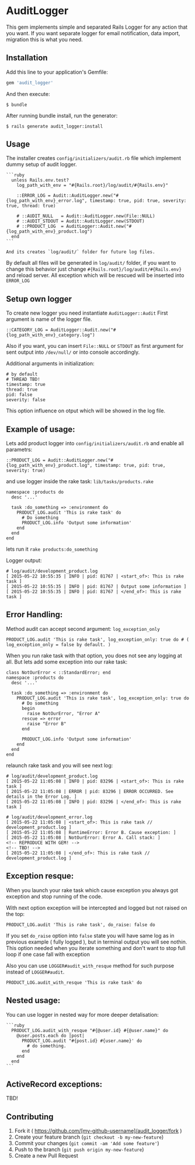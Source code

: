 # AuditLogger

This gem implements simple and separated Rails Logger for any action that you want.
If you want separate logger for email notification, data import, migration this is what you need.

## Installation

Add this line to your application's Gemfile:

```ruby
gem 'audit_logger'
```

And then execute:

    $ bundle

After running bundle install, run the generator:

    $ rails generate audit_logger:install

## Usage
  The installer creates `config/initializers/audit.rb` file which implement dummy setup of audit logger.

    ```ruby
      unless Rails.env.test?
        log_path_with_env = "#{Rails.root}/log/audit/#{Rails.env}"

        ::ERROR_LOG = Audit::AuditLogger.new("#{log_path_with_env}_error.log", timestamp: true, pid: true, severity: true, thread: true)

        # ::AUDIT_NULL   = Audit::AuditLogger.new(File::NULL)
        # ::AUDIT_STDOUT = Audit::AuditLogger.new(STDOUT)
        # ::PRODUCT_LOG  = AuditLogger::Audit.new("#{log_path_with_env}_product.log")
      end
    ```

    And its creates `log/audit/` folder for future log files.


  By default all files will be generated in `log/audit/` folder, if you want to change this behavior just change `#{Rails.root}/log/audit/#{Rails.env}` and reload server.
  All exception which will be rescued will be inserted into `ERROR_LOG`

## Setup own logger
  To create new logger you need instantiate `AuditLogger::Audit`
  First argument is name of the logger file.

    ::CATEGORY_LOG = AuditLogger::Audit.new("#{log_path_with_env}_category.log")
  Also if you want, you can insert `File::NULL` or `STDOUT` as first argument for sent output into `/dev/null/` or into console accordingly.

  Additional arguments in initialization:

    # by default
    # THREAD TBD!
    timestamp: true
    thread: true
    pid: false
    severity: false

  This option influence on otput which will be showed in the log file.


## Example of usage:
  Lets add product logger into `config/initializers/audit.rb` and enable all parametrs:

    ::PRODUCT_LOG = Audit::AuditLogger.new("#{log_path_with_env}_product.log", timestamp: true, pid: true, severity: true)

  and use logger inside the rake task: `lib/tasks/products.rake`

    namespace :products do
      desc '...'

      task :do_something => :environment do
        PRODUCT_LOG.audit 'This is rake task' do
          # Do something
          PRODUCT_LOG.info 'Output some information'
        end
      end
    end

  lets run it `rake products:do_something`

  Logger output:

    # log/audit/development_product.log
    [ 2015-05-22 10:55:35 | INFO | pid: 81767 | <start_of>: This is rake task ]
    [ 2015-05-22 10:55:35 | INFO | pid: 81767 | Output some information ]
    [ 2015-05-22 10:55:35 | INFO | pid: 81767 | </end_of>: This is rake task ]


## Error Handling:
  Method audit can accept second argument: `log_exception_only`

    PRODUCT_LOG.audit 'This is rake task', log_exception_only: true do # ( log_exception_only = false by default. )

  When you run rake task with that option, you does not see any logging at all.
  But lets add some exception into our rake task:

    class NotOurError < ::StandardError; end
    namespace :products do
      desc '...'

      task :do_something => :environment do
        PRODUCT_LOG.audit 'This is rake task', log_exception_only: true do
          # Do something
          begin
            raise NotOurError, "Error A"
          rescue => error
            raise "Error B"
          end

          PRODUCT_LOG.info 'Output some information'
        end
      end
    end

  relaunch rake task and you will see next log:

    # log/audit/development_product.log
    [ 2015-05-22 11:05:08 | INFO | pid: 83296 | <start_of>: This is rake task ]
    [ 2015-05-22 11:05:08 | ERROR | pid: 83296 | ERROR OCCURRED. See details in the Error Log. ]
    [ 2015-05-22 11:05:08 | INFO | pid: 83296 | </end_of>: This is rake task ]

    # log/audit/development_error.log
    [ 2015-05-22 11:05:08 | <start_of>: This is rake task // development_product.log ]
    [ 2015-05-22 11:05:08 | RuntimeError: Error B. Cause exception: ]
    [ 2015-05-22 11:05:08 | NotOurError: Error A. Call stack: ]
    <!-- REPRODUCE WITH GEM! -->
    <!-- TBD! -->
    [ 2015-05-22 11:05:08 | </end_of>: This is rake task // development_product.log ]

## Exception resque:
  When you launch your rake task which cause exception you always got exception and stop running of the code.

  With next option exception will be intercepted and logged but not raised on the top:

    PRODUCT_LOG.audit 'This is rake task', do_raise: false do

  If you set `do_raise` option into `false` state you will have same log as in previous example ( fully logged ),
  but in terminal output you will see nothin. This option needed when you iterate something and don't want to stop full loop if one case fall with exception

  Also you can use `LOGGER#audit_with_resque` method for such purpose instead of `LOGGER#audit`.

    PRODUCT_LOG.audit_with_resque 'This is rake task' do

## Nested usage:
  You can use logger in nested way for more deeper detalisation:

    ```ruby
      PRODUCT_LOG.audit_with_resque "#{@user.id} #{@user.name}" do
        @user.posts.each do |post|
          PRODUCT_LOG.audit "#{post.id} #{user.name}' do
            # do something.
          end
        end
      end
    ```

## ActiveRecord exceptions:
  TBD!

## Contributing

1. Fork it ( https://github.com/[my-github-username]/audit_logger/fork )
2. Create your feature branch (`git checkout -b my-new-feature`)
3. Commit your changes (`git commit -am 'Add some feature'`)
4. Push to the branch (`git push origin my-new-feature`)
5. Create a new Pull Request
